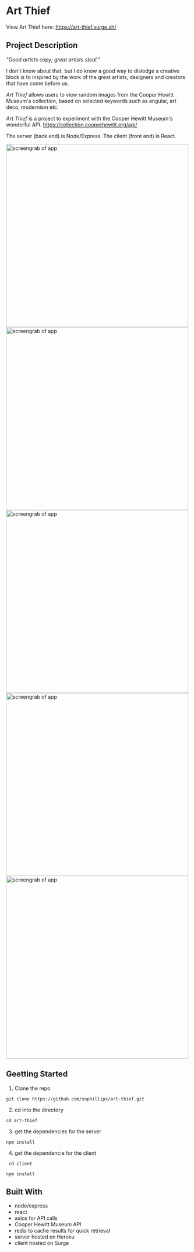 # Art Thief

View Art Thief here: https://art-thief.surge.sh/

## Project Description
_"Good artists copy; great artists steal."_ 

I don't know about that, but I do know a good way to dislodge a creative block is to inspired by the work of the great artists, designers and creators that have come before us. 

_Art Thief_ allows users to view random images from the Cooper Hewitt Museum's collection, based on selected keywords such as angular, art deco, modernism etc. 

_Art Thief_ is a project to experiment with the Cooper Hewitt Museum's wonderful API.
https://collection.cooperhewitt.org/api/

The server (back end) is Node/Express. The client (front end) is React.

<img src="https://i.imgur.com/O3KKdaX.png" width="500" alt="screengrab of app">
<img src="https://i.imgur.com/NRybiUm.png" width="500" alt="screengrab of app">
<img src="https://i.imgur.com/KZ5czvt.png" width="500" alt="screengrab of app">
<img src="https://i.imgur.com/zKp3tDF.png" width="500" alt="screengrab of app">
<img src="https://i.imgur.com/n8tJRAN.png" width="500" alt="screengrab of app">

## Geetting Started
1) Clone the repo

`git clone https://github.com/snphillips/art-thief.git`

2) cd into the directory

`cd art-thief `

3) get the dependencies for the server

` npm install `

4) get the dependencie for the client

 ` cd client`
 
 ` npm install `


## Built With
- node/express
- react
- axios for API calls
- Cooper Hewitt Museum API
- redis to cache results for quick retrieval
- server hosted on Heroku
- client hosted on Surge
